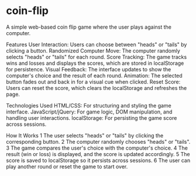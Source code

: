 # coin-flip
A simple web-based coin flip game where the user plays against the computer.

Features
 User Interaction: Users can choose between "heads" or "tails" by clicking a button.
 Randomized Computer Move: The computer randomly selects "heads" or "tails" for each round.
 Score Tracking: The game tracks wins and losses and displays the scores, which are stored in localStorage for persistence.
 Visual Feedback: The interface updates to show the computer's choice and the result of each round.
 Animation: The selected button fades out and back in for a visual cue when clicked.
 Reset Score: Users can reset the score, which clears the localStorage and refreshes the page.


Technologies Used
 HTML/CSS: For structuring and styling the game interface.
 JavaScript/jQuery: For game logic, DOM manipulation, and handling user interactions.
 localStorage: For persisting the game score across sessions.

How It Works
 1 The user selects "heads" or "tails" by clicking the corresponding button.
 2 The computer randomly chooses "heads" or "tails".
 3 The game compares the user's choice with the computer's choice.
 4 The result (win or loss) is displayed, and the score is updated accordingly.
 5 The score is saved to localStorage so it persists across sessions.
 6 The user can play another round or reset the game to start over.
